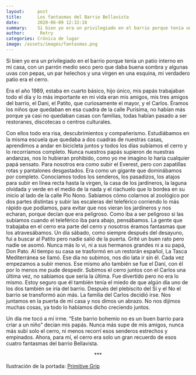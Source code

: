 ```yaml
---
layout:     post
title:      Los fantasmas del Barrio Bellavista
date:       2020-06-09 12:32:18
summary:    Si bien yo era un privilegiado en el barrio porque tenía un patio interno en mi casa, con un parrón medio seco pero que daba buena sombra y algunas uvas con pepas, un par helechos y una virgen en una esquina, mi verdadero patio era el cerro.
author:      Retry
categories: Crónica de lugar
image: /assets/images/fantasmas.png
---
```



Si bien yo era un privilegiado en el barrio porque tenía un patio interno en mi casa, con un parrón medio seco pero que daba buena sombra y algunas uvas con pepas, un par helechos y una virgen en una esquina, mi verdadero patio era el cerro.

Era el año 1989, estaba en cuarto básico, hijo único, mis papás trabajaban todo el día y lo más importante en mi vida eran mis amigos, mis tres amigos del barrio, el Dani, el Patito, que curiosamente el mayor, y el Carlos. Éramos los niños que quedaban en esa cuadra de la calle Purísima, no habían más porque ya casi no quedaban casas con familias, todas habían pasado a ser restoranes, discotecas o centros culturales.

Con ellos todo era risa, descubrimientos y compañerismo. Estudiábamos en la misma escuela que quedaba a dos cuadras de nuestras casas, aprendimos a andar en bicicleta juntos y todos los días subíamos el cerro y lo recorríamos completo. Nunca nuestros papás supieron de nuestras andanzas, nos lo hubieran prohibido, como yo me imagino lo haría cualquier papá sensato. Para nosotros era como subir el Everest, pero con zapatillas rotas y pantalones desgastados. Era como un gigante que dominábamos por completo. Conocíamos todos los senderos, los pasadizos, los atajos para subir en línea recta hasta la virgen, la casa de los jardineros, la laguna olvidada y verde en el medio de la nada y el riachuelo que lo bordea en su inicio al lado de la calle Pio Nono. Sabíamos cómo colarnos al zoológico por dos partes distintas y subir las escaleras del teleférico corriendo lo más rápido que podíamos, para evitar que nos vieran los jardineros y nos echaran, porque decían que era peligroso. Como iba a ser peligroso si las subíamos cuando el teleférico iba para abajo, pensábamos. La gente que trabajaba en el cerro era parte del cerro y nosotros éramos fantasmas que los atravesábamos. Un día sábado, como siempre después del desayuno, fui a buscar al Patito pero nadie salió de la puerta. Grité un buen rato pero nadie se asomó. Nunca más lo vi, ni a sus hermanos grandes ni a su papá, Don Pato. Al tiempo su casa se trasformó en un restorán español, La Tasca Mediterránea se llamó. Ese día no subimos, nos dio lata ir sin él. Cada vez empezamos a subir menos. Ese mismo año también se fue el Dani, con él por lo menos me pude despedir. Subimos el cerro juntos con el Carlos una última vez, no sabíamos que sería la última. Fue divertido pero no era lo mismo. Estoy seguro que él también tenía el miedo de que algún día uno de los dos también se iría del barrio. Después del plebiscito del Sí y el No el barrio se transformó aún más. La familia del Carlos decidió irse. Nos juntamos en la puerta de mi casa y nos dimos un abrazo. No nos dijimos muchas cosas, ya todo lo habíamos dicho creciendo juntos.

Un día me tocó a mí irme. “Este barrio bohemio no es un buen barrio para criar a un niño” decían mis papás. Nunca más supe de mis amigos, nunca más subí solo el cerro, ni menos recorrí esos senderos estrechos y empinados. Ahora, para mí, el cerro era solo un gran recuerdo de esos cuatro fantasmas del barrio Bellavista.

<center> *** </center>

Ilustración de la portada: [Primitive Grip](https://www.primitivegrip.com/)
